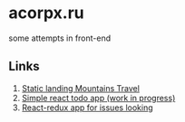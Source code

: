 # acorpx.ru

some attempts in front-end

## Links
1. [Static landing Mountains Travel](http://acorpx.ru/Mountains)
2. [Simple react todo app (work in progress)](http://acorpx.ru/react-todo/public)
3. [React-redux app for issues looking](http://acorpx.ru/issues-looker/public)
